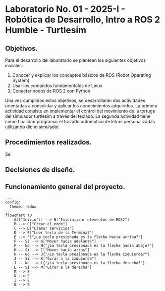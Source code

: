 # Laboratorio No. 01 - 2025-I - Robótica de Desarrollo, Intro a ROS 2 Humble - Turtlesim
## Objetivos.
Para el desarrollo del laboratorio se plantean los siguientes objetivos iniciales:

1. Conocer y explicar los conceptos básicos de ROS (Robot Operating System).
2. Usar los comandos fundamentales de Linux.
3. Conectar nodos de ROS 2 con Python.

 Una vez cumplidos estos objetivos, se desarrollarán dos actividades orientadas a consolidar y aplicar los conocimientos adquiridos. La primera actividad consiste en implementar el control del movimiento de la tortuga del simulador turtlesim a través del teclado. La segunda actividad tiene como finalidad programar el trazado automático de letras personalizadas utilizando dicho simulador.

## Procedimientos realizados.
Se 

## Decisiones de diseño.

## Funcionamiento general del proyecto.




```mermaid
---
config:
  theme: redux
---
flowchart TD
    A(["Inicio"]) --> B["Inicializar elementos de ROS2"]
    B --> C["Crear el nodo"]
    C --> D["Llamar servicios"]
    D --> E["Leer tecla de la Terminal"]
    E --> F{"¿La tecla presionada es la flecha hacia arriba?"}
    F -- Si --> G["Mover hacia adelante"]
    F -- No --> H{"¿La tecla presionada es la flecha hacia abajo?"}
    H -- Si --> I["Mover hacia atras"]
    H -- No --> J{"¿La tecla presionada es la flecha izquierda?"}
    J -- Si --> K["Girar a la izquierda"]
    J -- No --> L{"¿La tecla presionada es la flecha derecha?"}
    L -- Si --> M["Girar a la derecha"]
    M --> E
    K --> E
    I --> E
    G --> E

```
